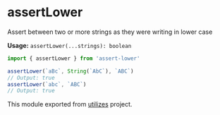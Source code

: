 # assertLower

Assert between two or more strings as they were writing in lower case

**Usage:** `assertLower(...strings): boolean`

```typescript
import { assertLower } from 'assert-lower'

assertLower(`aBc`, String(`AbC`), `ABC`)
// Output: true
assertLower(`abc`, `ABC`)
// Output: true
```

<!-- *keywords ["lower-case", "case-sensitive"] *keywordsend -->


This module exported from [utilizes](https://www.npmjs.com/package/utilizes) project.